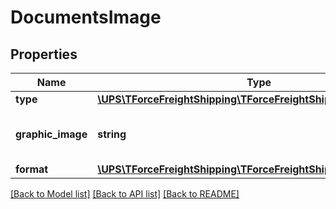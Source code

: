 # DocumentsImage

## Properties
Name | Type | Description | Notes
------------ | ------------- | ------------- | -------------
**type** | [**\UPS\TForceFreightShipping\TForceFreightShipping\ImageType**](ImageType.md) |  | 
**graphic_image** | **string** | Base 64 encoded graphic image. | 
**format** | [**\UPS\TForceFreightShipping\TForceFreightShipping\ImageFormat**](ImageFormat.md) |  | 

[[Back to Model list]](../../README.md#documentation-for-models) [[Back to API list]](../../README.md#documentation-for-api-endpoints) [[Back to README]](../../README.md)

